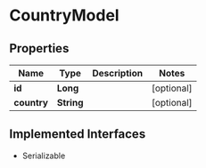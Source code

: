 

# CountryModel


## Properties

Name | Type | Description | Notes
------------ | ------------- | ------------- | -------------
**id** | **Long** |  |  [optional]
**country** | **String** |  |  [optional]


## Implemented Interfaces

* Serializable


